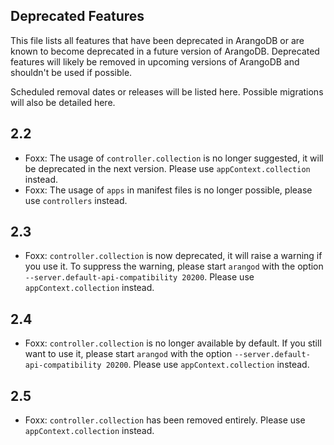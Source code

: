 Deprecated Features
-------------------

This file lists all features that have been deprecated in ArangoDB
or are known to become deprecated in a future version of ArangoDB.
Deprecated features will likely be removed in upcoming versions of
ArangoDB and shouldn't be used if possible.

Scheduled removal dates or releases will be listed here. Possible 
migrations will also be detailed here.

## 2.2

* Foxx: The usage of `controller.collection` is no longer suggested, it will be deprecated in the next version. Please use `appContext.collection` instead.
* Foxx: The usage of `apps` in manifest files is no longer possible, please use `controllers` instead.

## 2.3

* Foxx: `controller.collection` is now deprecated, it will raise a warning if you use it. To suppress the warning, please start `arangod` with the option `--server.default-api-compatibility 20200`. Please use `appContext.collection` instead.

## 2.4

* Foxx: `controller.collection` is no longer available by default. If you still want to use it, please start `arangod` with the option `--server.default-api-compatibility 20200`. Please use `appContext.collection` instead.

## 2.5

* Foxx: `controller.collection` has been removed entirely. Please use `appContext.collection` instead.
